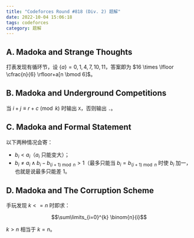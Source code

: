 ```yaml
---
title: "Codeforces Round #818 (Div. 2) 题解"
date: 2022-10-04 15:06:18
tags: codeforces
category: 题解
---
```


<script src="/js/embed.js"></script>

## A. Madoka and Strange Thoughts

打表发现有循环节，设 $\{a\} = 0,1,4,7,10,11$，答案即为 $16 \times \lfloor \cfrac{n}{6} \rfloor+a[n \bmod 6]$。

<script> embedcode("Code", "https://github.com/StableAgOH/solved-problems/blob/main/codeforces/1717/A.cpp") </script>

## B. Madoka and Underground Competitions

当 $i+j \equiv r+c \pmod k$ 时输出 `X`，否则输出 `.`。

<script> embedcode("Code", "https://github.com/StableAgOH/solved-problems/blob/main/codeforces/1717/B.cpp") </script>

## C. Madoka and Formal Statement

以下两种情况会寄：

* $b_i < a_i$（$a_i$ 只能变大）；
* $b_i \neq a_i \land b_i-b_{(i+1) \bmod n}>1$（最多只能当 $b_i = b_{(i+1) \bmod n}$ 时使 $b_i$ 加一，也就是说最多只能差 $1$。

<script> embedcode("Code", "https://github.com/StableAgOH/solved-problems/blob/main/codeforces/1717/C.cpp") </script>

## D. Madoka and The Corruption Scheme

手玩发现 $k<=n$ 时即求：

$$\sum\limits_{i=0}^{k} \binom{n}{i}$$

$k>n$ 相当于 $k=n$。

<script> embedcode("Code", "https://github.com/StableAgOH/solved-problems/blob/main/codeforces/1717/D.cpp") </script>
